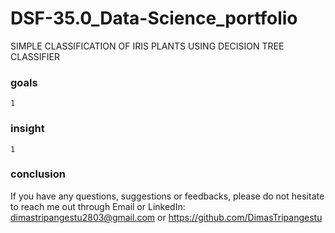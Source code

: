 # DSF-35.0_Data-Science_portfolio
SIMPLE CLASSIFICATION OF IRIS PLANTS USING DECISION TREE CLASSIFIER

### goals
    1

### insight
    1

### conclusion

If you have any questions, suggestions or feedbacks, please do not hesitate to reach me out through Email or LinkedIn: dimastripangestu2803@gmail.com or https://github.com/DimasTripangestu
